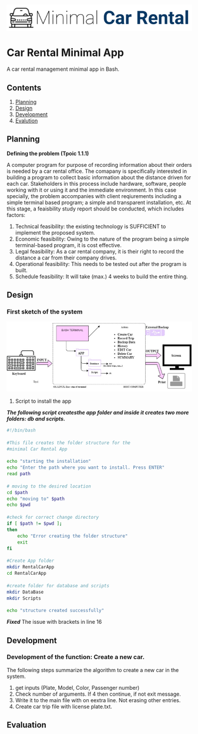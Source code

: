 ![CarRental](logo.png)

Car Rental Minimal App
===========================

A car rental management minimal app in Bash.

Contents
-----
  1. [Planning](#planning)
  1. [Design](#design)
  1. [Development](#development)
  1. [Evalution](#evaluation)

Planning
----------
**Defining the problem (Tpoic 1.1.1)** 

A computer program for purpose of recording information about their orders is needed by a car rental office. The comapany is specifically interested in building a program to collect basic information about the distance driven for each car. Stakeholders in this process include hardware, software, people working with it or using it and the immediate environment. In this case specially, the problem accompanies with client reqiurements including a simple terminal based program; a simple and transparent installation, etc. At this stage, a feaisbility study report should be conducted, which includes factors: 
1. Technical feasibility: the existing technology is SUFFICIENT to implement the proposed system.
2. Economic feasibility: Owing to the nature of the program being a simple terminal-based program, it is cost effective.
3. Legal feasibility: As a car rental company, it is their right to record the distance a car from their company drives.
4. Operational feasibility: This needs to be tested out after the program is built.
5. Schedule feasibility: It will take (max.) 4 weeks to build the entire thing.

Design
---------
### First sketch of the system
![Diagram](CarRental1.jpg)

1. Script to install the app

***The following script createsthe app folder and inside it creates two more folders: db and scripts.***
```sh
#!/bin/bash

#This file creates the folder structure for the
#minimal Car Rental App

echo "starting the installation"
echo "Enter the path where you want to install. Press ENTER"
read path

# moving to the desired location
cd $path
echo "moving to" $path
echo $pwd

#check for correct change directory
if [ $path != $pwd ];
then
	echo "Error creating the folder structure"
	exit
fi

#Create App folder
mkdir RentalCarApp
cd RentalCarApp

#create folder for database and scripts
mkdir DataBase
mkdir Scripts

echo "structure created successfully"
```
***Fixed*** The issue with brackets in line 16

Development
--------
### Development of the function: Create a new car.
The following steps summarize the algorithm to create a new car in the system.
1. get inputs (Plate, Model, Color, Passenger number)
2. Check number of arguments. If 4 then continue, if not exit message.
3. Write it to the main file with on eextra line. Not erasing other entries.
4. Create car trip file with license plate.txt.


Evaluation
-----------



